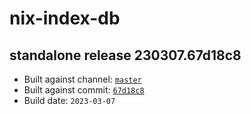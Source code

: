 # nix-index-db
## standalone release 230307.67d18c8
- Built against channel: [`master`](https://github.com/nixos/nixpkgs/tree/master)
- Built against commit: [`67d18c8`](https://github.com/NixOS/nixpkgs/commit/67d18c846e7c3ed74153040cf3f148e832c52348)
- Build date: `2023-03-07`
